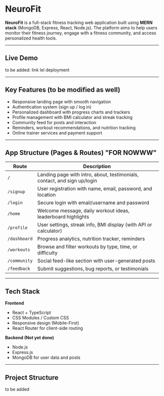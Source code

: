 # NeuroFit

**NeuroFit** is a full-stack fitness tracking web application built using **MERN stack** (MongoDB, Express, React, Node.js). The platform aims to help users monitor their fitness journey, engage with a fitness community, and access personalized health tools.

---

## Live Demo

to be added: link lel deployment

---

## Key Features (to be modified as well)

- Responsive landing page with smooth navigation
- Authentication system (sign up / log in)
- Personalized dashboard with progress charts and trackers
- Profile management with BMI calculator and streak tracking
- Community feed for posts and interaction
- Reminders, workout recommendations, and nutrition tracking
- Online trainer services and payment support

---

## App Structure (Pages & Routes) "FOR NOWWW"

| Route         | Description                                                                 |
|---------------|-----------------------------------------------------------------------------|
| `/`           | Landing page with intro, about, testimonials, contact, and sign up/login   |
| `/signup`     | User registration with name, email, password, and location                 |
| `/login`      | Secure login with email/username and password                              |
| `/home`       | Welcome message, daily workout ideas, leaderboard highlights               |
| `/profile`    | User settings, streak info, BMI display (with API or calculator)           |
| `/dashboard`  | Progress analytics, nutrition tracker, reminders                           |
| `/workouts`   | Browse and filter workouts by type, time, or difficulty                    |
| `/community`  | Social feed-like section with user-generated posts                         |
| `/feedback`   | Submit suggestions, bug reports, or testimonials                           |
---

## Tech Stack

**Frontend**
- React + TypeScript
- CSS Modules / Custom CSS
- Responsive design (Mobile-First)
- React Router for client-side routing

**Backend (Not yet done)**
- Node.js
- Express.js
- MongoDB for user data and posts
---

## Project Structure

to be added